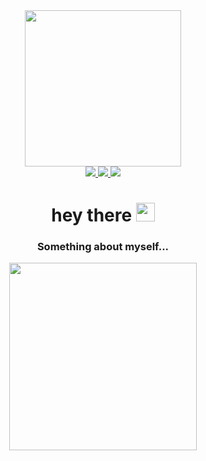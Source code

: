 <div id="header" align="center">
  <img src="https://media.giphy.com/media/JIX9t2j0ZTN9S/giphy.gif" width="250"/>
</div>
<div id="bages" align="center">
  <a href='https://vk.com/maks.ops96'>
    <img src="https://img.shields.io/badge/Vkontakte-blue?style=for-the-badge&logo=Vk&logoColor=white" />
  </a>
  <a href='https://www.instagram.com/maxiim.it?igsh=MXZzeXh2Y2t5bm1zOQ=='>
    <img src="https://img.shields.io/badge/instagram-red?style=for-the-badge&logo=Instagram&logoColor=white" />
  </a>
  <a href='https://t.me/maxiimit'>
    <img src="https://img.shields.io/badge/Telegram-blue?style=for-the-badge&logo=Telegram&logoColor=white" />
  </a>
</div>
<div align="center">
  <img src="https://komarev.com/ghpvc/?username=MaxTyson27e&style=flat-square&color=blue" alt=""/>
</div>
<h1 align="center">
  hey there
  <img src="https://media.giphy.com/media/hvRJCLFzcasrR4ia7z/giphy.gif" width="30px"/>
</h1>
<h3 align="center">
  Something about myself...
</h3>
<div align="center">
  <img v-align="middle" src="https://media.giphy.com/media/nZUcWtrNqs9Nu/giphy.gif" width="300px" />
</div>


